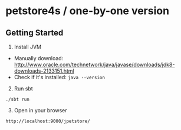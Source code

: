 petstore4s / one-by-one version
===============================================

## Getting Started

1. Install JVM
  - Manually download: http://www.oracle.com/technetwork/java/javase/downloads/jdk8-downloads-2133151.html
  - Check if it's installed: `java --version`

2. Run sbt

```
./sbt run
```

3. Open in your browser

```
http://localhost:9000/jpetstore/

```
